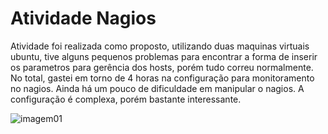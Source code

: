 # Atividade Nagios

Atividade foi realizada como proposto, utilizando duas maquinas virtuais ubuntu, tive alguns pequenos problemas para encontrar a forma de inserir os parametros para gerência dos hosts, porém tudo correu normalmente. No total, gastei em torno de 4 horas na configuração para monitoramento no nagios. Ainda há um pouco de dificuldade em manipular o nagios. A configuração é complexa, porém bastante interessante.

![imagem01](Nagios.png)
